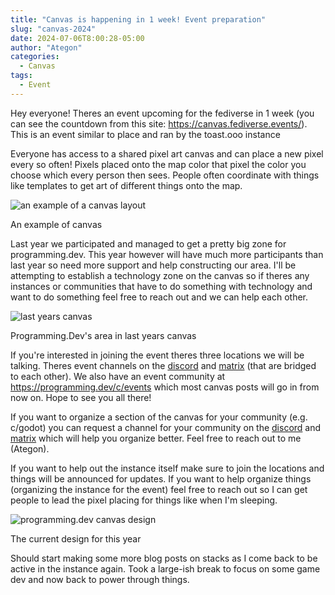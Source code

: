 ```yaml
---
title: "Canvas is happening in 1 week! Event preparation"
slug: "canvas-2024"
date: 2024-07-06T8:00:28-05:00
author: "Ategon"
categories:
  - Canvas
tags:
  - Event
---
```


Hey everyone! Theres an event upcoming for the fediverse in 1 week (you can see the countdown from this site: https://canvas.fediverse.events/). This is an event similar to place and ran by the toast.ooo instance

Everyone has access to a shared pixel art canvas and can place a new pixel every so often! Pixels placed onto the map color that pixel the color you choose which every person then sees. People often coordinate with things like templates to get art of different things onto the map.

![an example of a canvas layout](/example-canvas.png)

An example of canvas

Last year we participated and managed to get a pretty big zone for programming.dev. This year however will have much more participants than last year so need more support and help constructing our area. I'll be attempting to establish a technology zone on the canvas so if theres any instances or communities that have to do something with technology and want to do something feel free to reach out and we can help each other.

![last years canvas](/last-year-canvas.webp)

Programming.Dev's area in last years canvas

If you're interested in joining the event theres three locations we will be talking. Theres event channels on the [discord](https://discord.gg/SnUk3bKkNC) and [matrix](https://matrix.to/#/#p.d:matrix.org) (that are bridged to each other). We also have an event community at https://programming.dev/c/events which most canvas posts will go in from now on. Hope to see you all there!

If you want to organize a section of the canvas for your community (e.g. c/godot) you can request a channel for your community on the [discord](https://discord.gg/SnUk3bKkNC) and [matrix](https://matrix.to/#/#p.d:matrix.org) which will help you organize better. Feel free to reach out to me (Ategon).

If you want to help out the instance itself make sure to join the locations and things will be announced for updates. If you want to help organize things (organizing the instance for the event) feel free to reach out so I can get people to lead the pixel placing for things like when I'm sleeping.

![programming.dev canvas design](/this-canvas.png)

The current design for this year

Should start making some more blog posts on stacks as I come back to be active in the instance again. Took a large-ish break to focus on some game dev and now back to power through things.